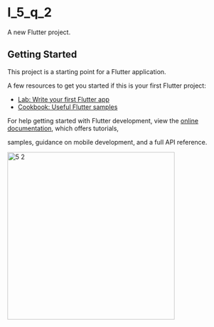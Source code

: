 # l_5_q_2

A new Flutter project.

## Getting Started

This project is a starting point for a Flutter application.

A few resources to get you started if this is your first Flutter project:

- [Lab: Write your first Flutter app](https://docs.flutter.dev/get-started/codelab)
- [Cookbook: Useful Flutter samples](https://docs.flutter.dev/cookbook)

For help getting started with Flutter development, view the
[online documentation](https://docs.flutter.dev/), which offers tutorials,

samples, guidance on mobile development, and a full API reference.

<img width="376" alt="5 2" src="https://user-images.githubusercontent.com/114164076/215799416-b5def8a9-da48-4e32-bb45-53c36c0797f2.png">
